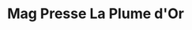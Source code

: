 ---
title: "Mag Presse La Plume d'Or"
url: /castelnau-le-lez/mag-presse-la-plume-dor/
shop: Zeitungen
---